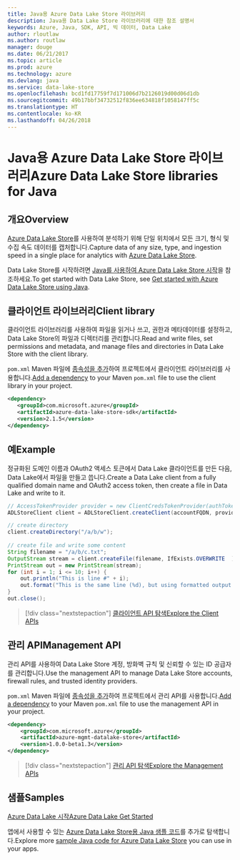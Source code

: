 ```yaml
---
title: Java용 Azure Data Lake Store 라이브러리
description: Java용 Data Lake Store 라이브러리에 대한 참조 설명서
keywords: Azure, Java, SDK, API, 빅 데이터, Data Lake
author: rloutlaw
ms.author: routlaw
manager: douge
ms.date: 06/21/2017
ms.topic: article
ms.prod: azure
ms.technology: azure
ms.devlang: java
ms.service: data-lake-store
ms.openlocfilehash: bcd1fd17759f7d171006d7b2126019d00d06d1db
ms.sourcegitcommit: 49b17bbf34732512f836ee634818f1058147ff5c
ms.translationtype: HT
ms.contentlocale: ko-KR
ms.lasthandoff: 04/26/2018
---
```

# <a name="azure-data-lake-store-libraries-for-java"></a><span data-ttu-id="1d82d-104">Java용 Azure Data Lake Store 라이브러리</span><span class="sxs-lookup"><span data-stu-id="1d82d-104">Azure Data Lake Store libraries for Java</span></span>

## <a name="overview"></a><span data-ttu-id="1d82d-105">개요</span><span class="sxs-lookup"><span data-stu-id="1d82d-105">Overview</span></span>

<span data-ttu-id="1d82d-106">[Azure Data Lake Store](/azure/data-lake-store/data-lake-store-overview)를 사용하여 분석하기 위해 단일 위치에서 모든 크기, 형식 및 수집 속도 데이터를 캡처합니다.</span><span class="sxs-lookup"><span data-stu-id="1d82d-106">Capture data of any size, type, and ingestion speed in a single place for analytics with [Azure Data Lake Store](/azure/data-lake-store/data-lake-store-overview).</span></span>

<span data-ttu-id="1d82d-107">Data Lake Store를 시작하려면 [Java를 사용하여 Azure Data Lake Store 시작](/azure/data-lake-store/data-lake-store-get-started-java-sdk)을 참조하세요.</span><span class="sxs-lookup"><span data-stu-id="1d82d-107">To get started with Data Lake Store, see [Get started with Azure Data Lake Store using Java](/azure/data-lake-store/data-lake-store-get-started-java-sdk).</span></span>


## <a name="client-library"></a><span data-ttu-id="1d82d-108">클라이언트 라이브러리</span><span class="sxs-lookup"><span data-stu-id="1d82d-108">Client library</span></span>

<span data-ttu-id="1d82d-109">클라이언트 라이브러리를 사용하여 파일을 읽거나 쓰고, 권한과 메타데이터를 설정하고, Data Lake Store의 파일과 디렉터리를 관리합니다.</span><span class="sxs-lookup"><span data-stu-id="1d82d-109">Read and write files, set permissions and metadata, and manage files and directories in Data Lake Store with the client library.</span></span>

<span data-ttu-id="1d82d-110">`pom.xml` Maven 파일에 [종속성을 추가](https://maven.apache.org/guides/getting-started/index.html#How_do_I_use_external_dependencies)하여 프로젝트에서 클라이언트 라이브러리를 사용합니다.</span><span class="sxs-lookup"><span data-stu-id="1d82d-110">[Add a dependency](https://maven.apache.org/guides/getting-started/index.html#How_do_I_use_external_dependencies) to your Maven `pom.xml` file to use the client library in your project.</span></span>

```XML
<dependency>
   <groupId>com.microsoft.azure</groupId>
   <artifactId>azure-data-lake-store-sdk</artifactId>
   <version>2.1.5</version>
</dependency>
```   

## <a name="example"></a><span data-ttu-id="1d82d-111">예</span><span class="sxs-lookup"><span data-stu-id="1d82d-111">Example</span></span>

<span data-ttu-id="1d82d-112">정규화된 도메인 이름과 OAuth2 액세스 토큰에서 Data Lake 클라이언트를 만든 다음, Data Lake에서 파일을 만들고 씁니다.</span><span class="sxs-lookup"><span data-stu-id="1d82d-112">Create a Data Lake client from a fully qualified domain name and OAuth2 access token, then create a file in Data Lake and write to it.</span></span>

```java
// AccessTokenProvider provider = new ClientCredsTokenProvider(authTokenEndpoint, clientId, clientKey);
ADLStoreClient client = ADLStoreClient.createClient(accountFQDN, provider);

// create directory
client.createDirectory("/a/b/w");
        
// create file and write some content
String filename = "/a/b/c.txt";
OutputStream stream = client.createFile(filename, IfExists.OVERWRITE  );
PrintStream out = new PrintStream(stream);
for (int i = 1; i <= 10; i++) {
    out.println("This is line #" + i);
    out.format("This is the same line (%d), but using formatted output. %n", i);
}
out.close();
```

> [!div class="nextstepaction"]
> [<span data-ttu-id="1d82d-113">클라이언트 API 탐색</span><span class="sxs-lookup"><span data-stu-id="1d82d-113">Explore the Client APIs</span></span>](/java/api/overview/azure/datalakestore/client)


## <a name="management-api"></a><span data-ttu-id="1d82d-114">관리 API</span><span class="sxs-lookup"><span data-stu-id="1d82d-114">Management API</span></span>

<span data-ttu-id="1d82d-115">관리 API를 사용하여 Data Lake Store 계정, 방화벽 규칙 및 신뢰할 수 있는 ID 공급자를 관리합니다.</span><span class="sxs-lookup"><span data-stu-id="1d82d-115">Use the management API to manage Data Lake Store accounts, firewall rules, and trusted identity providers.</span></span>

<span data-ttu-id="1d82d-116">`pom.xml` Maven 파일에 [종속성을 추가](https://maven.apache.org/guides/getting-started/index.html#How_do_I_use_external_dependencies)하여 프로젝트에서 관리 API를 사용합니다.</span><span class="sxs-lookup"><span data-stu-id="1d82d-116">[Add a dependency](https://maven.apache.org/guides/getting-started/index.html#How_do_I_use_external_dependencies) to your Maven `pom.xml` file to use the management API in your project.</span></span>


```XML
<dependency>
    <groupId>com.microsoft.azure</groupId>
    <artifactId>azure-mgmt-datalake-store</artifactId>
    <version>1.0.0-beta1.3</version>
</dependency>
```

> [!div class="nextstepaction"]
> [<span data-ttu-id="1d82d-117">관리 API 탐색</span><span class="sxs-lookup"><span data-stu-id="1d82d-117">Explore the Management APIs</span></span>](/java/api/overview/azure/datalakestore/management)

## <a name="samples"></a><span data-ttu-id="1d82d-118">샘플</span><span class="sxs-lookup"><span data-stu-id="1d82d-118">Samples</span></span>

<span data-ttu-id="1d82d-119">[Azure Data Lake 시작][1]</span><span class="sxs-lookup"><span data-stu-id="1d82d-119">[Azure Data Lake Get Started][1]</span></span> 

[1]: https://github.com/Azure-Samples/data-lake-store-java-upload-download-get-started

<span data-ttu-id="1d82d-120">앱에서 사용할 수 있는 [Azure Data Lake Store용 Java 샘플 코드](https://azure.microsoft.com/resources/samples/?platform=java&term=lake)를 추가로 탐색합니다.</span><span class="sxs-lookup"><span data-stu-id="1d82d-120">Explore more [sample Java code for Azure Data Lake Store](https://azure.microsoft.com/resources/samples/?platform=java&term=lake) you can use in your apps.</span></span>
